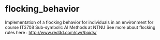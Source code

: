 # flocking_behavior
Implementation of a flocking behavior for individuals in an environment for course IT3708  Sub-symbolic AI Methods  at NTNU
See more about flocking rules here : http://www.red3d.com/cwr/boids/
